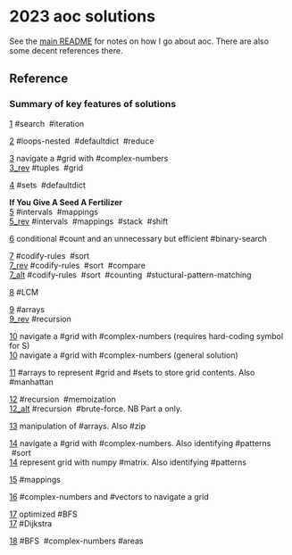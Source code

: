 # 2023 aoc solutions

See the [main README](https://github.com/maread99/aoc) for notes on how I go about aoc. There are also some decent references there.

## Reference

### Summary of key features of solutions

[1](./01.py) #search &nbsp;#iteration  

[2](./02.py) #loops-nested &nbsp;#defaultdict  &nbsp;#reduce  

[3](./03.py) navigate a #grid with #complex-numbers  
[3_rev](./03_rev.py) #tuples &nbsp;#grid  

[4](./04.py) #sets &nbsp;#defaultdict  

**If You Give A Seed A Fertilizer**  
[5](./05.py) #intervals &nbsp;#mappings  
[5_rev](./05_rev.py) #intervals &nbsp;#mappings &nbsp;#stack &nbsp;#shift  

[6](./06.py) conditional #count and an unnecessary but efficient #binary-search  

[7](./07.py) #codify-rules &nbsp;#sort  
[7_rev](./07_rev.py) #codify-rules &nbsp;#sort &nbsp;#compare  
[7_alt](./07_alt.py) #codify-rules &nbsp;#sort &nbsp;#counting &nbsp;#stuctural-pattern-matching  

[8](./08.py) #LCM  

[9](./09.py) #arrays  
[9_rev](./09_rev.py) #recursion  

[10](./10.py) navigate a #grid with #complex-numbers  (requires hard-coding symbol for S)  
[10](./10_rev.py) navigate a #grid with #complex-numbers  (general solution)  

[11](./11.py) #arrays to represent #grid and #sets to store grid contents. Also #manhattan  

[12](./12.py) #recursion &nbsp;#memoization  
[12_alt](./12_alt.py) #recursion &nbsp;#brute-force.  NB Part a only.  

[13](./13_rev.py) manipulation of #arrays. Also #zip  

[14](./14.py) navigate a #grid with #complex-numbers. Also identifying #patterns &nbsp;#sort  
[14](./14_rev.py) represent grid with numpy #matrix. Also identifying #patterns  

[15](./15.py) #mappings  

[16](./16.py) #complex-numbers and #vectors to navigate a grid  

[17](./17.py) optimized #BFS  
[17](./17_rev.py) #Dijkstra  

[18](./18.py) #BFS &nbsp;#complex-numbers  #areas
